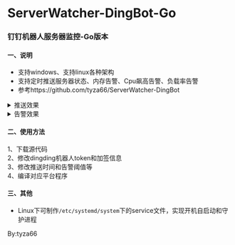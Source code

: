 # ServerWatcher-DingBot-Go
### 钉钉机器人服务器监控-Go版本
#### 一、说明
- 支持windows、支持linux各种架构
- 支持定时推送服务器状态、内存告警、Cpu飙高告警、负载率告警
- 参考https://github.com/tyza66/ServerWatcher-DingBot
<details><summary>推送效果</summary>
<img src="./images/定时检查.png"/>
</details>
<details><summary>告警效果</summary>
<img src="./images/告警.png"/>
</details>

#### 二、使用方法
1、下载源代码  
2、修改dingding机器人token和加签信息  
3、修改推送时间和告警阈值等  
4、编译对应平台程序  

#### 三、其他
- Linux下可制作`/etc/systemd/system`下的service文件，实现开机自启动和守护进程

By:tyza66
